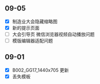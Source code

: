 ## 09-05

- [x] 制造业大会隐藏缩略图
- [x] 新的提示页面
- [ ] 大会引导页 微信浏览器视频自动播放问题
- [ ] 模版编辑器适配问题
## 09-01

- [x] B002_GG17_1440x705 更新
- [x] 丢失模板